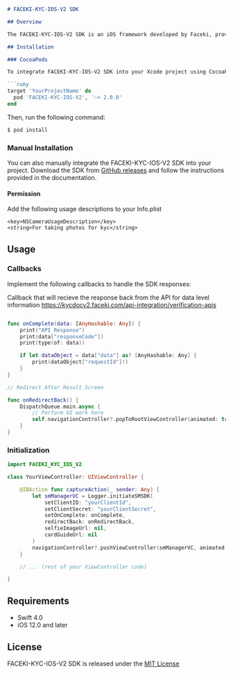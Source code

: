 ```markdown
# FACEKI-KYC-IOS-V2 SDK

## Overview

The FACEKI-KYC-IOS-V2 SDK is an iOS framework developed by Faceki, providing advanced eKYC (Electronic Know Your Customer) and Facial Recognition capabilities for iOS applications. This SDK enables seamless identity verification using document and selfie verification.

## Installation

### CocoaPods

To integrate FACEKI-KYC-IOS-V2 SDK into your Xcode project using CocoaPods, add the following lines to your `Podfile`:

```ruby
target 'YourProjectName' do
  pod 'FACEKI-KYC-IOS-V2', '~> 2.0.0'
end
```

Then, run the following command:

```bash
$ pod install
```

### Manual Installation

You can also manually integrate the FACEKI-KYC-IOS-V2 SDK into your project. Download the SDK from [GitHub releases](https://github.com/faceki/faceki-ios-sdk-revamp/releases) and follow the instructions provided in the documentation.

#### Permission

Add the following usage descriptions to your Info.plist 

```
<key>NSCameraUsageDescription</key>
<string>For taking photos for kyc</string>

```


## Usage

### Callbacks

Implement the following callbacks to handle the SDK responses:


Callback that will recieve the response back from the API for data level information https://kycdocv2.faceki.com/api-integration/verification-apis

```swift

func onComplete(data: [AnyHashable: Any]) {
    print("API Response")
    print(data["responseCode"])
    print(type(of: data))

    if let dataObject = data["data"] as? [AnyHashable: Any] {
        print(dataObject["requestId"]!)
    }
}

// Redirect After Result Screen

func onRedirectBack() {
    DispatchQueue.main.async {
        // Perform UI work here
        self.navigationController?.popToRootViewController(animated: true)
    }
}
```

### Initialization

```swift
import FACEKI_KYC_IOS_V2

class YourViewController: UIViewController {

    @IBAction func captureAction(_ sender: Any) {
        let smManagerVC = Logger.initiateSMSDK(
            setClientID: "yourClientId",
            setClientSecret: "yourClientSecret",
            setOnComplete: onComplete,
            redirectBack: onRedirectBack,
            selfieImageUrl: nil,
            cardGuideUrl: nil
        )
        navigationController?.pushViewController(smManagerVC, animated: true)
    }

    // ... (rest of your ViewController code)

}
```



## Requirements

- Swift 4.0
- iOS 12.0 and later

## License

FACEKI-KYC-IOS-V2 SDK is released under the [MIT License](LICENSE)